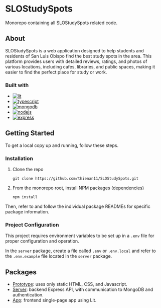 # SLOStudySpots

Monorepo containing all SLOStudySpots related code.

## About

SLOStudySpots is a web application designed to help students and residents of San Luis Obispo find the best study spots in the area. This platform provides users with detailed reviews, ratings, and photos of various locations, including cafes, libraries, and public spaces, making it easier to find the perfect place for study or work.

### Built with

- [![lit][lit]][lit-url]
- [![typescript][typescript]][typescript-url]
- [![mongodb][mongodb]][mongodb-url]
- [![nodejs][nodejs]][nodejs-url]
- [![express][express]][express-url]

## Getting Started

To get a local copy up and running, follow these steps.

### Installation

1.  Clone the repo
    ```shell
    git clone https://github.com/thienan11/SLOStudySpots.git
    ```

2.  From the monorepo root, install NPM packages (dependencies)
    ```shell
    npm install
    ```

Then, refer to and follow the individual package READMEs for specific package information.

### Project Configuration

This project requires environment variables to be set up in a `.env` file for proper configuration and operation.

In the `server` package, create a file called `.env` or `.env.local` and refer to the <a href="packages/server/.env.example" style="text-decoration: none; color: inherit;">`.env.example`</a>  file located in the `server` package.

## Packages

- [Prototype](packages/proto/README.md): uses only static HTML, CSS, and Javascript.
- [Server](packages/server/README.md): backend Express API, with communication to MongoDB and authentication.
- [App](packages/app/README.md): frontend single-page app using Lit.

[typescript]: https://img.shields.io/badge/typescript-%23007ACC.svg?style=for-the-badge&logo=typescript&logoColor=white
[typescript-url]: https://www.typescriptlang.org/
[lit]: https://img.shields.io/badge/Lit-324FFF?logo=lit&logoColor=fff&style=for-the-badge
[lit-url]: https://lit.dev/
[mongodb]: https://img.shields.io/badge/MongoDB-47A248?logo=mongodb&logoColor=fff&style=for-the-badge
[mongodb-url]: https://www.mongodb.com/
[express]: https://img.shields.io/badge/Express-000?logo=express&logoColor=fff&style=for-the-badge
[express-url]: https://expressjs.com/
[nodejs]: https://img.shields.io/badge/Node.js-5FA04E?logo=nodedotjs&logoColor=fff&style=for-the-badge
[nodejs-url]: https://nodejs.org/en
